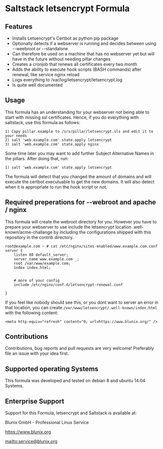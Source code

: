 # Saltstack letsencrypt Formula


## Features

  - Installs Letsencrypt's Certbot as python pip package
  - Optionally detects if a webserver is running and decides between using --weebroot or --standalone
  - Can therefore be used on a machine that has no webserver yet but will have in the future without needing pillar changes
  - Creates a cronjob that renews all certificates every two month
  - Adds the ability to execute hook scripts (BASH commands) after renewal, like service nginx reload
  - Logs everything to /var/log/letsencrypt/letsencrypt.log
  - Is quite well documented


## Usage

This formula has an understanding for your webserver not being able to start with missing ssl certificates. Hence, if you do
everything with saltstack, use this formula as follows:

```
1) Copy pillar.example to /srv/pillar/letsencrypt.sls and edit it to your needs
2) salt 'web.example.com' state.apply letsencrypt
3) salt 'web.example.com' state.apply nginx
```

Some time later you may want to add further Subject Alternative Names in the pillars. After doing that, run:

```
1) salt 'web.example.com' state.apply letsencrypt
```

The formula will detect that you changed the amount of domains and will execute the certbot executuable to get the new domains.
It will also detect when it is appropriate to run the hook script or not.


## Required preperations for --webroot and apache / nginx

This formula will create the webroot directory for you. However you have to prepare your webserver to use include the letsencrypt
location .well-known/acme-challange by including the configurations shipped with this repository in the contrib directory.

```
root@example.com ~ # cat /etc/nginx/sites-enabled/www.example.com.conf
server {
    listen 80 default_server;
    server_name www.example.com _;
    root /var/www/example.com;
    index index.html;


    # more of your config
    include /etc/nginx/conf.d/letsencrypt-renewal.conf

}
```

If you feel like nobody should see this, or you dont want to server an error in that location,
you can create `/var/www/letsencrypt/.well-known/index.html` with the following content:

```
<meta http-equiv="refresh" content="0; url=https://www.blunix.org/" />
```


## Contributions

Contributions, bug reports and pull requests are very welcome! Preferably file an issue with your idea first.



## Supported operating Systems

This formula was developed and tested on debian 8 and ubuntu 14.04 Systems.


## Enterprise Support

Support for this Formula, letsencrypt and Saltstack is available at:

Blunix GmbH - Professional Linux Service

https://www.blunix.org

<mailto:service@blunix.org>
